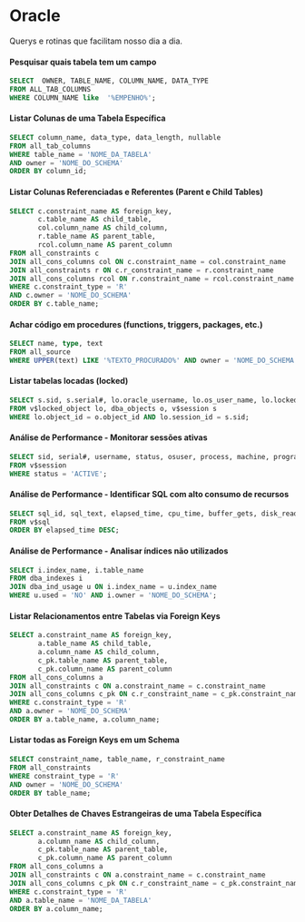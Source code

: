 # Oracle
Querys e rotinas que facilitam nosso dia a dia.
#### Pesquisar quais tabela tem um campo
```sql
SELECT  OWNER, TABLE_NAME, COLUMN_NAME, DATA_TYPE 
FROM ALL_TAB_COLUMNS
WHERE COLUMN_NAME like  '%EMPENHO%';
```

#### Listar Colunas de uma Tabela Específica
```sql
SELECT column_name, data_type, data_length, nullable
FROM all_tab_columns
WHERE table_name = 'NOME_DA_TABELA'
AND owner = 'NOME_DO_SCHEMA'
ORDER BY column_id;

```

####  Listar Colunas Referenciadas e Referentes (Parent e Child Tables)
```sql
SELECT c.constraint_name AS foreign_key,
       c.table_name AS child_table,
       col.column_name AS child_column,
       r.table_name AS parent_table,
       rcol.column_name AS parent_column
FROM all_constraints c
JOIN all_cons_columns col ON c.constraint_name = col.constraint_name
JOIN all_constraints r ON c.r_constraint_name = r.constraint_name
JOIN all_cons_columns rcol ON r.constraint_name = rcol.constraint_name
WHERE c.constraint_type = 'R'
AND c.owner = 'NOME_DO_SCHEMA'
ORDER BY c.table_name;
```


####  Achar código em procedures (functions, triggers, packages, etc.)
```sql
SELECT name, type, text
FROM all_source
WHERE UPPER(text) LIKE '%TEXTO_PROCURADO%' AND owner = 'NOME_DO_SCHEMA';
```

####  Listar tabelas locadas (locked)
```sql
SELECT s.sid, s.serial#, lo.oracle_username, lo.os_user_name, lo.locked_mode, o.object_name
FROM v$locked_object lo, dba_objects o, v$session s
WHERE lo.object_id = o.object_id AND lo.session_id = s.sid;

```

####  Análise de Performance - Monitorar sessões ativas
```sql
SELECT sid, serial#, username, status, osuser, process, machine, program
FROM v$session
WHERE status = 'ACTIVE';

```

####  Análise de Performance - Identificar SQL com alto consumo de recursos
```sql
SELECT sql_id, sql_text, elapsed_time, cpu_time, buffer_gets, disk_reads, executions
FROM v$sql
ORDER BY elapsed_time DESC;

```

####  Análise de Performance - Analisar índices não utilizados
```sql
SELECT i.index_name, i.table_name
FROM dba_indexes i
JOIN dba_ind_usage u ON i.index_name = u.index_name
WHERE u.used = 'NO' AND i.owner = 'NOME_DO_SCHEMA';

```

####  Listar Relacionamentos entre Tabelas via Foreign Keys
```sql
SELECT a.constraint_name AS foreign_key,
       a.table_name AS child_table,
       a.column_name AS child_column,
       c_pk.table_name AS parent_table,
       c_pk.column_name AS parent_column
FROM all_cons_columns a
JOIN all_constraints c ON a.constraint_name = c.constraint_name
JOIN all_cons_columns c_pk ON c.r_constraint_name = c_pk.constraint_name
WHERE c.constraint_type = 'R'
AND a.owner = 'NOME_DO_SCHEMA'
ORDER BY a.table_name, a.column_name;


```

####  Listar todas as Foreign Keys em um Schema
```sql
SELECT constraint_name, table_name, r_constraint_name
FROM all_constraints
WHERE constraint_type = 'R'
AND owner = 'NOME_DO_SCHEMA'
ORDER BY table_name;

```

####  Obter Detalhes de Chaves Estrangeiras de uma Tabela Específica
```sql
SELECT a.constraint_name AS foreign_key,
       a.column_name AS child_column,
       c_pk.table_name AS parent_table,
       c_pk.column_name AS parent_column
FROM all_cons_columns a
JOIN all_constraints c ON a.constraint_name = c.constraint_name
JOIN all_cons_columns c_pk ON c.r_constraint_name = c_pk.constraint_name
WHERE c.constraint_type = 'R'
AND a.table_name = 'NOME_DA_TABELA'
ORDER BY a.column_name;


```

